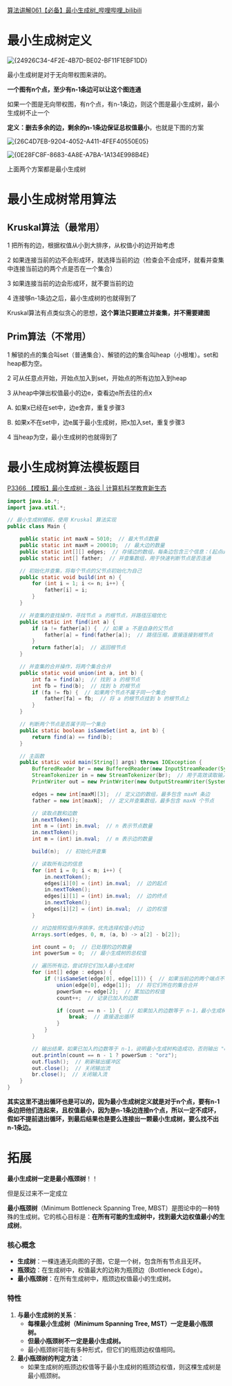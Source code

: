 

[算法讲解061【必备】最小生成树_哔哩哔哩_bilibili](https://www.bilibili.com/video/BV1sK4y1F7LH/?spm_id_from=333.1387.upload.video_card.click&vd_source=96c1635797a0d7626fb60e973a29da38)



# 最小生成树定义

![{24926C34-4F2E-4B7D-BE02-BF11F1EBF1DD}](assets/{24926C34-4F2E-4B7D-BE02-BF11F1EBF1DD}.png)



最小生成树是对于无向带权图来讲的。

**一个图有n个点，至少有n-1条边可以让这个图连通**

如果一个图是无向带权图，有n个点，有n-1条边，则这个图是最小生成树，最小生成树不止一个

**定义：删去多余的边，剩余的n-1条边保证总权值最小**，也就是下图的方案

![{26C4D7EB-9204-4052-A411-4FEF40550E05}](assets/{26C4D7EB-9204-4052-A411-4FEF40550E05}.png)





![{0E28FC8F-8683-4A8E-A7BA-1A134E998B4E}](assets/{0E28FC8F-8683-4A8E-A7BA-1A134E998B4E}.png)

上面两个方案都是最小生成树





# 最小生成树常用算法



## Kruskal算法（最常用）

1 把所有的边，根据权值从小到大排序，从权值小的边开始考虑

2 如果连接当前的边不会形成环，就选择当前的边（检查会不会成环，就看并查集中连接当前边的两个点是否在一个集合）

3 如果连接当前的边会形成环，就不要当前的边

4 连接够n-1条边之后，最小生成树的也就得到了



Kruskal算法有点类似贪心的思想，**这个算法只要建立并查集，并不需要建图**





## Prim算法（不常用）

1 解锁的点的集合叫set（普通集合）、解锁的边的集合叫heap（小根堆）。set和heap都为空。

2 可从任意点开始，开始点加入到set，开始点的所有边加入到heap

3 从heap中弹出权值最小的边e，查看边e所去往的点x

  A. 如果x已经在set中，边e舍弃，重复步骤3

  B. 如果x不在set中，边e属于最小生成树，把x加入set，重复步骤3

4 当heap为空，最小生成树的也就得到了



# 最小生成树算法模板题目



[P3366 【模板】最小生成树 - 洛谷 | 计算机科学教育新生态](https://www.luogu.com.cn/problem/P3366)





```java
import java.io.*;
import java.util.*;

// 最小生成树模板，使用 Kruskal 算法实现
public class Main {

    public static int maxN = 5010;  // 最大节点数量
    public static int maxM = 200010;  // 最大边的数量
    public static int[][] edges;  // 存储边的数组，每条边包含三个信息：(起点u, 终点v, 权值w)
    public static int[] father;  // 并查集数组，用于快速判断节点是否连通

    // 初始化并查集，将每个节点的父节点初始化为自己
    public static void build(int n) {
        for (int i = 1; i <= n; i++) {
            father[i] = i;
        }
    }

    // 并查集的查找操作，寻找节点 a 的根节点，并路径压缩优化
    public static int find(int a) {
        if (a != father[a]) {  // 如果 a 不是自身的父节点
            father[a] = find(father[a]);  // 路径压缩，直接连接到根节点
        }
        return father[a];  // 返回根节点
    }

    // 并查集的合并操作，将两个集合合并
    public static void union(int a, int b) {
        int fa = find(a);  // 找到 a 的根节点
        int fb = find(b);  // 找到 b 的根节点
        if (fa != fb) {  // 如果两个节点不属于同一个集合
            father[fa] = fb;  // 将 a 的根节点挂到 b 的根节点上
        }
    }

    // 判断两个节点是否属于同一个集合
    public static boolean isSameSet(int a, int b) {
        return find(a) == find(b);
    }

    // 主函数
    public static void main(String[] args) throws IOException {
        BufferedReader br = new BufferedReader(new InputStreamReader(System.in));
        StreamTokenizer in = new StreamTokenizer(br);  // 用于高效读取输入
        PrintWriter out = new PrintWriter(new OutputStreamWriter(System.out));

        edges = new int[maxM][3];  // 定义边的数组，最多包含 maxM 条边
        father = new int[maxN];  // 定义并查集数组，最多包含 maxN 个节点

        // 读取点数和边数
        in.nextToken();
        int n = (int) in.nval;  // n 表示节点数量
        in.nextToken();
        int m = (int) in.nval;  // m 表示边的数量

        build(n);  // 初始化并查集

        // 读取所有边的信息
        for (int i = 0; i < m; i++) {
            in.nextToken();
            edges[i][0] = (int) in.nval;  // 边的起点
            in.nextToken();
            edges[i][1] = (int) in.nval;  // 边的终点
            in.nextToken();
            edges[i][2] = (int) in.nval;  // 边的权值
        }

        // 对边按照权值升序排序，优先选择权值小的边
        Arrays.sort(edges, 0, m, (a, b) -> a[2] - b[2]);

        int count = 0;  // 已处理的边的数量
        int powerSum = 0;  // 最小生成树的总权值

        // 遍历所有边，尝试将它们加入最小生成树
        for (int[] edge : edges) {
            if (!isSameSet(edge[0], edge[1])) {  // 如果当前边的两个端点不属于同一个集合
                union(edge[0], edge[1]);  // 将它们所在的集合合并
                powerSum += edge[2];  // 累加边的权值
                count++;  // 记录已加入的边数

                if (count == n - 1) {  // 如果加入的边数等于 n-1，最小生成树已构造完成
                    break;  // 直接退出循环
                }
            }
        }

        // 输出结果，如果已加入的边数等于 n-1，说明最小生成树构造成功，否则输出 "orz"
        out.println(count == n - 1 ? powerSum : "orz");
        out.flush();  // 刷新输出缓冲区
        out.close();  // 关闭输出流
        br.close();  // 关闭输入流
    }
}

```



**其实这里不退出循环也是可以的，因为最小生成树定义就是对于n个点，要有n-1条边把他们连起来，且权值最小，因为是n-1条边连接n个点，所以一定不成环，假如不提前退出循环，到最后结果也是要么连接出一颗最小生成树，要么找不出n-1条边。**





# 拓展



**最小生成树一定是最小瓶颈树**！！

但是反过来不一定成立



**最小瓶颈树**（Minimum Bottleneck Spanning Tree, MBST）是图论中的一种特殊的生成树。它的核心目标是：**在所有可能的生成树中，找到最大边权值最小的生成树**。

### 核心概念

- **生成树**：一棵连通无向图的子图，它是一个树，包含所有节点且无环。
- **瓶颈边**：在生成树中，权值最大的边称为瓶颈边（Bottleneck Edge）。
- **最小瓶颈树**：在所有生成树中，瓶颈边权值最小的生成树。

### 特性

1. **与最小生成树的关系**：
   - **每棵最小生成树（Minimum Spanning Tree, MST）一定是最小瓶颈树。**
   - **但最小瓶颈树不一定是最小生成树。**
   - 最小瓶颈树可能有多种形式，但它们的瓶颈边权值相同。
2. **最小瓶颈树的判定方法**：
   - 如果生成树的瓶颈边权值等于最小生成树的瓶颈边权值，则这棵生成树是最小瓶颈树。
